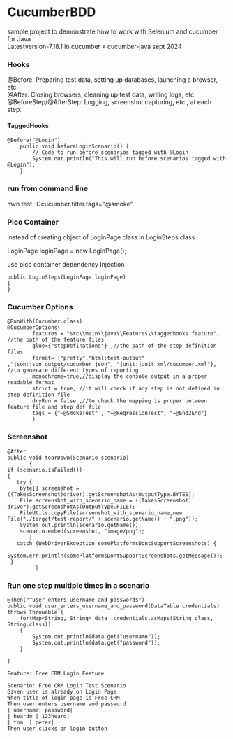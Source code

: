 # CucumberBDD
sample project to demonstrate how to work with Selenium and cucumber for Java </br>
Latestversion-7.18.1  io.cucumber » cucumber-java sept 2024


### Hooks

@Before: Preparing test data, setting up databases, launching a browser, etc. </br>
@After: Closing browsers, cleaning up test data, writing logs, etc. </br>
@BeforeStep/@AfterStep: Logging, screenshot capturing, etc., at each step. </br>
#### TaggedHooks
```
@Before("@Login")
    public void beforeLoginScenario() {
        // Code to run before scenarios tagged with @Login
        System.out.println("This will run before scenarios tagged with @Login");
    }
```

### run from command line
mvn test -Dcucumber.filter.tags="@smoke"

### Pico Container
instead of creating object of LoginPage class in LoginSteps class

LoginPage loginPage = new LoginPage();

use pico container dependency Injection
```
public LoginSteps(LoginPage loginPage)
{   
}
```
### Cucumber Options
```
@RunWith(Cucumber.class)
@CucumberOptions(
		features = "src\\main\\java\\Features\\taggedhooks.feature", //the path of the feature files
		glue={"stepDefinations"} ,//the path of the step definition files
		format= {"pretty","html:test-outout" ,"json:json_output/cucumber.json", "junit:junit_xml/cucumber.xml"}, //to generate different types of reporting
		monochrome=true,//display the console output in a proper readable format
		strict = true, //it will check if any step is not defined in step definition file
		dryRun = false ,//to check the mapping is proper between feature file and step def file
		tags = {"~@SmokeTest" , "~@RegressionTest", "~@End2End"}			
		)
```
### Screenshot
```
@After
public void tearDown(Scenario scenario)
       {
if (scenario.isFailed())
{
   try {
    byte[] screenshot = ((TakesScreenshot)driver).getScreenshotAs(OutputType.BYTES);
    File screenshot_with_scenario_name = ((TakesScreenshot) driver).getScreenshotAs(OutputType.FILE);
    FileUtils.copyFile(screenshot_with_scenario_name,new File("./target/test-report/" + scenario.getName() + ".png"));
    System.out.println(scenario.getName());
    scenario.embed(screenshot, "image/png");
       } 
   catch (WebDriverException somePlatformsDontSupportScreenshots) {
    System.err.println(somePlatformsDontSupportScreenshots.getMessage());
 }     
         }
```
### Run one step multiple times in a scenario
```
@Then("^user enters username and password$")
public void user_enters_username_and_password(DataTable credentials) throws Throwable {
	for(Map<String, String> data :credentials.asMaps(String.class, String.class))
	{
		System.out.println(data.get("username"));
		System.out.println(data.get("password"));
	}
	
}

Feature: Free CRM Login Feature

Scenario: Free CRM Login Test Scenario
Given user is already on Login Page
When title of login page is Free CRM
Then user enters username and password
| username| password|
| heardm | 123heard|
| tom  | peter|
Then user clicks on login button
```
